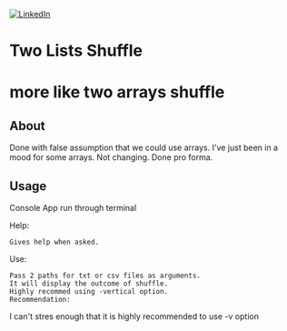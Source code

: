 [![LinkedIn][linkedin-shield]][linkedin-url]

# 	Two Lists Shuffle
# more like two arrays shuffle

## About
Done with false assumption that we could use arrays. I've just been in a mood for some arrays.
Not changing. Done pro forma. 

## Usage
Console App run through terminal


Help:
```
Gives help when asked.
```
Use:
```
Pass 2 paths for txt or csv files as arguments.
It will display the outcome of shuffle.
Highly recommed using -vertical option.
Recommendation:
```
I can't stres enough that it is highly recommended to use -v option

[linkedin-shield]: https://img.shields.io/badge/-LinkedIn-black.svg?style=flat-square&logo=linkedin&colorB=555
[linkedin-url]: https://www.linkedin.com/in/marekstanislawmeyer/
